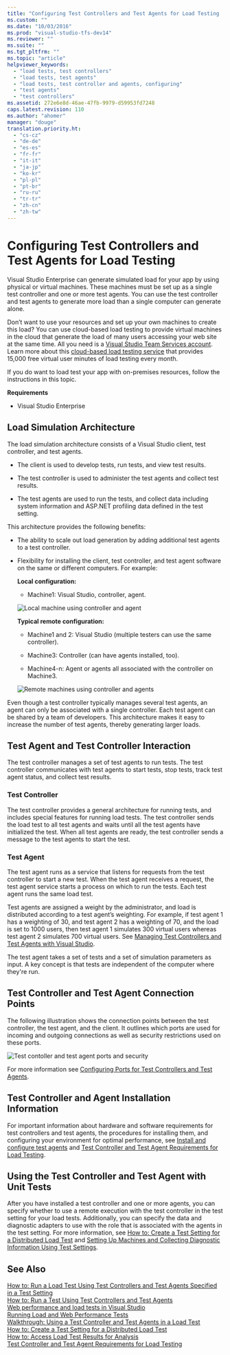 ```yaml
---
title: "Configuring Test Controllers and Test Agents for Load Testing | Microsoft Docs"
ms.custom: ""
ms.date: "10/03/2016"
ms.prod: "visual-studio-tfs-dev14"
ms.reviewer: ""
ms.suite: ""
ms.tgt_pltfrm: ""
ms.topic: "article"
helpviewer_keywords: 
  - "load tests, test controllers"
  - "load tests, test agents"
  - "load tests, test controller and agents, configuring"
  - "test agents"
  - "test controllers"
ms.assetid: 272e6e8d-46ae-47fb-9979-d59953fd7248
caps.latest.revision: 110
ms.author: "ahomer"
manager: "douge"
translation.priority.ht: 
  - "cs-cz"
  - "de-de"
  - "es-es"
  - "fr-fr"
  - "it-it"
  - "ja-jp"
  - "ko-kr"
  - "pl-pl"
  - "pt-br"
  - "ru-ru"
  - "tr-tr"
  - "zh-cn"
  - "zh-tw"
---
```

# Configuring Test Controllers and Test Agents for Load Testing
Visual Studio Enterprise can generate simulated load for your app by using physical or virtual machines. These machines must be set up as a single test controller and one or more test agents. You can use the test controller and test agents to generate more load than a single computer can generate alone.  
  
 Don’t want to use your resources and set up your own machines to create this load? You can use cloud-based load testing to provide virtual machines in the cloud that generate the load of many users accessing your web site at the same time. All you need is a [Visual Studio Team Services account](http://go.microsoft.com/fwlink/?LinkId=307137). Learn more about this [cloud-based load testing service](http://go.microsoft.com/fwlink/?LinkID=317257) that provides 15,000 free virtual user minutes of load testing every month.  
  
 If you do want to load test your app with on-premises resources, follow the instructions in this topic.  
  
 **Requirements**  
  
-   Visual Studio Enterprise  
  
## Load Simulation Architecture  
 The load simulation architecture consists of a Visual Studio client, test controller, and test agents.  
  
-   The client is used to develop tests, run tests, and view test results.  
  
-   The test controller is used to administer the test agents and collect test results.  
  
-   The test agents are used to run the tests, and collect data including system information and ASP.NET profiling data defined in the test setting.  
  
 This architecture provides the following benefits:  
  
-   The ability to scale out load generation by adding additional test agents to a test controller.  
  
-   Flexibility for installing the client, test controller, and test agent software on the same or different computers. For example:  
  
     **Local configuration:**  
  
    -   Machine1: Visual Studio, controller, agent.  
  
     ![Local machine using controller and agent](../test/media/ltest_configa.png "LTest_ConfigA")  
  
     **Typical remote configuration:**  
  
    -   Machine1 and 2: Visual Studio (multiple testers can use the same controller).  
  
    -   Machine3: Controller (can have agents installed, too).  
  
    -   Machine4-n: Agent or agents all associated with the controller on Machine3.  
  
     ![Remote machines using controller and agents](../test/media/ltest_configb.png "LTest_ConfigB")  
  
 Even though a test controller typically manages several test agents, an agent can only be associated with a single controller. Each test agent can be shared by a team of developers. This architecture makes it easy to increase the number of test agents, thereby generating larger loads.  
  
## Test Agent and Test Controller Interaction  
 The test controller manages a set of test agents to run tests. The test controller communicates with test agents to start tests, stop tests, track test agent status, and collect test results.  
  
### Test Controller  
 The test controller provides a general architecture for running tests, and includes special features for running load tests. The test controller sends the load test to all test agents and waits until all the test agents have initialized the test. When all test agents are ready, the test controller sends a message to the test agents to start the test.  
  
### Test Agent  
 The test agent runs as a service that listens for requests from the test controller to start a new test. When the test agent receives a request, the test agent service starts a process on which to run the tests. Each test agent runs the same load test.  
  
 Test agents are assigned a weight by the administrator, and load is distributed according to a test agent’s weighting. For example, if test agent 1 has a weighting of 30, and test agent 2 has a weighting of 70, and the load is set to 1000 users, then test agent 1 simulates 300 virtual users whereas test agent 2 simulates 700 virtual users. See [Managing Test Controllers and Test Agents with Visual Studio](../test/managing-test-controllers-and-test-agents-with-visual-studio.md).  
  
 The test agent takes a set of tests and a set of simulation parameters as input. A key concept is that tests are independent of the computer where they're run.  
  
## Test Controller and Test Agent Connection Points  
 The following illustration shows the connection points between the test controller, the test agent, and the client. It outlines which ports are used for incoming and outgoing connections as well as security restrictions used on these ports.  
  
 ![Test contoller and test agent ports and security](../test/media/testcontrolleragentfirewall.png "TestControllerAgentFirewall")  
  
 For more information see [Configuring Ports for Test Controllers and Test Agents](../test/configuring-ports-for-test-controllers-and-test-agents.md).  
  
## Test Controller and Agent Installation Information  
 For important information about hardware and software requirements for test controllers and test agents, the procedures for installing them, and configuring your environment for optimal performance, see [Install and configure test agents](../test/install-and-configure-test-agents.md) and [Test Controller and Test Agent Requirements for Load Testing](../test/test-controller-and-test-agent-requirements-for-load-testing.md).  
  
## Using the Test Controller and Test Agent with Unit Tests  
 After you have installed a test controller and one or more agents, you can specify whether to use a remote execution with the test controller in the test setting for your load tests. Additionally, you can specify the data and diagnostic adapters to use with the role that is associated with the agents in the test setting. For more information, see [How to: Create a Test Setting for a Distributed Load Test](../test/how-to--create-a-test-setting-for-a-distributed-load-test.md) and [Setting Up Machines and Collecting Diagnostic Information Using Test Settings](../test/setting-up-machines-and-collecting-diagnostic-information-using-test-settings.md).  
  
## See Also  
 [How to: Run a Load Test Using Test Controllers and Test Agents Specified in a Test Setting](../test_notintoc/e08eb231-55b7-4d9c-9be5-4fe1051a12b7.md)   
 [How to: Run a Test Using Test Controllers and Test Agents](../test/how-to--run-a-test-using-test-controllers-and-test-agents.md)   
 [Web performance and load tests in Visual Studio](../test_notintoc/web-performance-and-load-tests-in-visual-studio.md)   
 [Running Load and Web Performance Tests](http://msdn.microsoft.com/en-us/a4fd686e-69ec-485d-a335-acf12348aa30)   
 [Walkthrough: Using a Test Controller and Test Agents in a Load Test](../test/walkthrough--using-a-test-controller-and-test-agents-in-a-load-test.md)   
 [How to: Create a Test Setting for a Distributed Load Test](../test/how-to--create-a-test-setting-for-a-distributed-load-test.md)   
 [How to: Access Load Test Results for Analysis](../test/how-to--access-load-test-results-for-analysis.md)   
 [Test Controller and Test Agent Requirements for Load Testing](../test/test-controller-and-test-agent-requirements-for-load-testing.md)